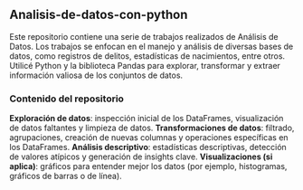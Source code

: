 ## Analisis-de-datos-con-python
Este repositorio contiene una serie de trabajos realizados de Análisis de Datos. Los trabajos se enfocan en el manejo y análisis de diversas bases de datos, como registros de delitos, estadísticas de nacimientos, entre otros. Utilicé Python y la biblioteca Pandas para explorar, transformar y extraer información valiosa de los conjuntos de datos.

### Contenido del repositorio
**Exploración de datos**: inspección inicial de los DataFrames, visualización de datos faltantes y limpieza de datos.
**Transformaciones de datos**: filtrado, agrupaciones, creación de nuevas columnas y operaciones específicas en los DataFrames.
**Análisis descriptivo**: estadísticas descriptivas, detección de valores atípicos y generación de insights clave.
**Visualizaciones (si aplica)**: gráficos para entender mejor los datos (por ejemplo, histogramas, gráficos de barras o de línea).
